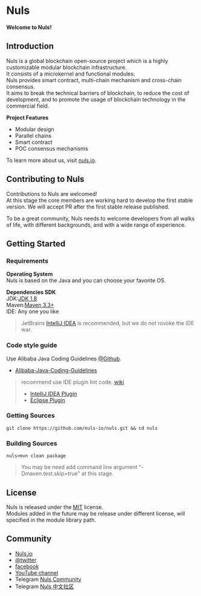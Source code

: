 # Nuls

**Welcome to Nuls!**

## Introduction

Nuls is a global blockchain open-source project which is a highly customizable modular blockchain infrastructure.  
It consists of a microkernel and functional modules.  
Nuls provides smart contract, multi-chain mechanism and cross-chain consensus.  
It aims to break the technical barriers of blockchain, to reduce the cost of development, and to promote the usage of blockchain technology in the commercial field.

**Project Features**

- Modular design  
- Parallel chains  
- Smart contract  
- POC consensus mechanisms

To learn more about us, visit [nuls.io](https://nuls.io/).

## Contributing to Nuls

Contributions to Nuls are welcomed!  
At this stage the core members are working hard to develop the first stable version.
We will accept PR after the first stable release published.

To be a great community, Nuls needs to welcome developers from all walks of life, with different backgrounds, and with a wide range of experience.

## Getting Started

### Requirements

**Operating System**  
Nuls is based on the Java and you can choose your favorite OS.  

**Dependencies SDK**  
JDK:[JDK 1.8](http://www.oracle.com/technetwork/java/javase/downloads/index.html)  
Maven:[Maven 3.3+](http://maven.apache.org/download.cgi)  
IDE: Any one you  like
> JetBrains [IntelliJ IDEA](https://www.jetbrains.com/idea/) is recommended, but we do not rovoke the IDE war.


### Code style guide
Use Alibaba Java Coding Guidelines [@Github](https://github.com/alibaba/p3c).  
* [Alibaba-Java-Coding-Guidelines](https://alibaba.github.io/Alibaba-Java-Coding-Guidelines/)  
> recommend use IDE plugin lint code. [wiki](https://github.com/alibaba/p3c/wiki)
> * [IntelliJ IDEA Plugin](https://github.com/alibaba/p3c/tree/master/idea-plugin)
> * [Eclipse Plugin](https://github.com/alibaba/p3c/tree/master/eclipse-plugin)

### Getting Sources

```shell
git clone https://github.com/nuls-io/nuls.git && cd nuls
```

### Building Sources

```shell
nuls>mvn clean package
```
> You may be need add command line argument "-Dmaven.test.skip=true" at this stage.

## License

Nuls is released under the [MIT](http://opensource.org/licenses/MIT) license.  
Modules added in the future may be release under different license, will specified in the module library path.

## Community
* [Nuls.io](https://nuls.io/)
* [@twitter](https://twitter.com/nulsservice)  
* [facebook](https://www.facebook.com/nulscommunity/)
* [YouTube channel ](https://www.youtube.com/channel/UC8FkLeF4QW6Undm4B3InN1Q?view_as=subscriber)
* Telegram [Nuls Community](https://t.me/Nulsio)
* Telegram [Nuls 中文社区](https://t.me/Nulscn)
